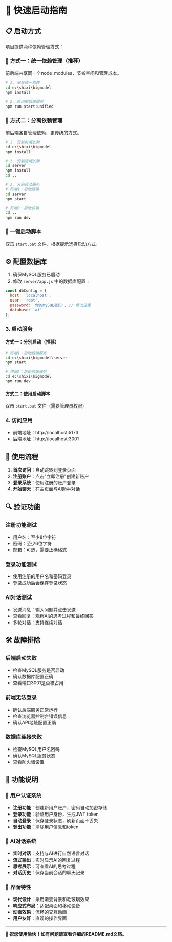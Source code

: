 # 🚀 快速启动指南

## 📋 启动方式

项目提供两种依赖管理方式：

### 🎯 方式一：统一依赖管理（推荐）
前后端共享同一个node_modules，节省空间和管理成本。

```bash
# 1. 安装统一依赖
cd e:\shixi\bigmodel
npm install

# 2. 启动前后端服务
npm run start:unified
```

### 🔧 方式二：分离依赖管理
前后端各自管理依赖，更传统的方式。

```bash
# 1. 安装前端依赖
cd e:\shixi\bigmodel
npm install

# 2. 安装后端依赖
cd server
npm install
cd ..

# 3. 分别启动服务
# 终端1：启动后端
cd server
npm start

# 终端2：启动前端
cd ..
npm run dev
```

### 🚀 一键启动脚本
双击 `start.bat` 文件，根据提示选择启动方式。

## ⚙️ 配置数据库
1. 确保MySQL服务已启动
2. 修改 `server/app.js` 中的数据库配置：
```javascript
const dbConfig = {
  host: 'localhost',
  user: 'root',
  password: '你的MySQL密码', // 修改这里
  database: 'ai'
};
```

### 3. 启动服务

#### 方式一：分别启动（推荐）
```bash
# 终端1：启动后端服务
cd e:\shixi\bigmodel\server
npm start

# 终端2：启动前端服务
cd e:\shixi\bigmodel
npm run dev
```

#### 方式二：使用启动脚本
双击 `start.bat` 文件（需要管理员权限）

### 4. 访问应用
- 前端地址：http://localhost:5173
- 后端地址：http://localhost:3001

## 🎯 使用流程

1. **首次访问**：自动跳转到登录页面
2. **注册账户**：点击"立即注册"创建新账户
3. **登录系统**：使用注册的账户登录
4. **开始聊天**：在主页面与AI助手对话

## 🔍 验证功能

### 注册功能测试
- 用户名：至少8位字符
- 密码：至少6位字符
- 邮箱：可选，需要正确格式

### 登录功能测试
- 使用注册的用户名和密码登录
- 登录成功后会保存登录状态

### AI对话测试
- 发送消息：输入问题并点击发送
- 查看回复：观察AI的思考过程和最终回答
- 多轮对话：支持连续对话

## 🛠️ 故障排除

### 后端启动失败
- 检查MySQL服务是否启动
- 确认数据库配置正确
- 查看端口3001是否被占用

### 前端无法登录
- 确认后端服务正常运行
- 检查浏览器控制台错误信息
- 确认API地址配置正确

### 数据库连接失败
- 检查MySQL用户名密码
- 确认MySQL服务状态
- 查看防火墙设置

## 📝 功能说明

### 🔐 用户认证系统
- **注册功能**：创建新用户账户，密码自动加密存储
- **登录功能**：验证用户身份，生成JWT token
- **自动登录**：保存登录状态，刷新页面不丢失
- **登出功能**：清除用户信息和token

### 💬 AI对话系统
- **实时对话**：支持与AI进行自然语言对话
- **流式输出**：实时显示AI的回复过程
- **思考展示**：可查看AI的思考过程
- **对话历史**：保存当前会话的聊天记录

### 🎨 界面特性
- **现代设计**：采用渐变背景和毛玻璃效果
- **响应式布局**：适配桌面和移动设备
- **动画效果**：流畅的交互动画
- **用户友好**：直观的操作界面

---

**🎉 祝您使用愉快！如有问题请查看详细的README.md文档。**

